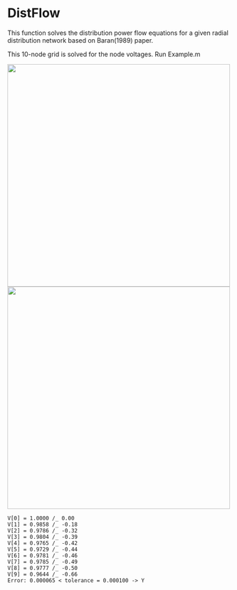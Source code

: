 # DistFlow
This function solves the distribution power flow equations for a given radial distribution network based on Baran(1989) paper.

This 10-node grid is solved for the node voltages. Run Example.m

<img src="https://user-images.githubusercontent.com/85322612/143179629-2f3a13f9-c82e-4697-ac8d-dddb0a558148.png" width="500"> 
<img src="https://user-images.githubusercontent.com/85322612/143179631-a30210c0-07bc-454b-a3a3-f3c76a9d260f.png" width="500">

```
V[0] = 1.0000 /_ 0.00
V[1] = 0.9858 /_ -0.18
V[2] = 0.9786 /_ -0.32
V[3] = 0.9804 /_ -0.39
V[4] = 0.9765 /_ -0.42
V[5] = 0.9729 /_ -0.44
V[6] = 0.9781 /_ -0.46
V[7] = 0.9785 /_ -0.49
V[8] = 0.9777 /_ -0.50
V[9] = 0.9644 /_ -0.66
Error: 0.000065 < tolerance = 0.000100 -> Y
```

